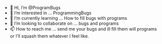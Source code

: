 - 👋 Hi, I’m @ProgramBugs
- 👀 I’m interested in ... ProgrammingBugs 
- 🌱 I’m currently learning ... How to fill bugs with programs
- 💞️ I’m looking to collaborate on ... bugs and programs
- 📫 How to reach me ... send me your bugs and ill fill them will programs or I'll squash them whatever I feel like.

<!---
ProgramBugs/ProgramBugs is a ✨ special ✨ repository because its `README.md` (this file) appears on your GitHub profile.
You can click the Preview link to take a look at your changes.
--->
